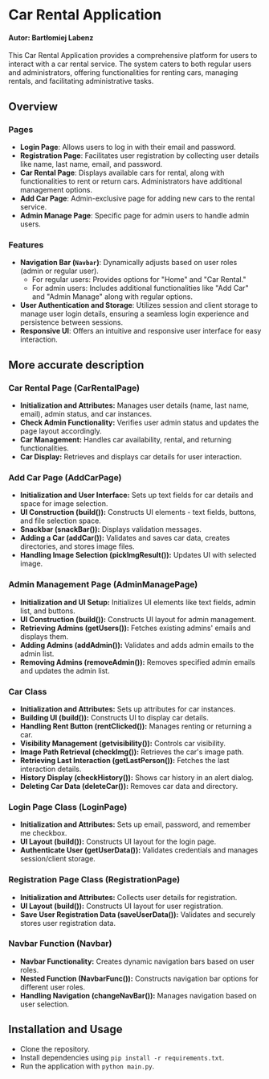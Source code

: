 # Car Rental Application
#### Autor: Bartłomiej Labenz

This Car Rental Application provides a comprehensive platform for users to interact with a car rental service. The system caters to both regular users and administrators, offering functionalities for renting cars, managing rentals, and facilitating administrative tasks.

## Overview

### Pages

- **Login Page**: Allows users to log in with their email and password.
- **Registration Page**: Facilitates user registration by collecting user details like name, last name, email, and password.
- **Car Rental Page**: Displays available cars for rental, along with functionalities to rent or return cars. Administrators have additional management options.
- **Add Car Page**: Admin-exclusive page for adding new cars to the rental service.
- **Admin Manage Page**: Specific page for admin users to handle admin users.

### Features

- **Navigation Bar (`Navbar`)**: Dynamically adjusts based on user roles (admin or regular user).
  - For regular users: Provides options for "Home" and "Car Rental."
  - For admin users: Includes additional functionalities like "Add Car" and "Admin Manage" along with regular options.
- **User Authentication and Storage**: Utilizes session and client storage to manage user login details, ensuring a seamless login experience and persistence between sessions.
- **Responsive UI**: Offers an intuitive and responsive user interface for easy interaction.

## More accurate description

### Car Rental Page (CarRentalPage)

- **Initialization and Attributes:** Manages user details (name, last name, email), admin status, and car instances.
- **Check Admin Functionality:** Verifies user admin status and updates the page layout accordingly.
- **Car Management:** Handles car availability, rental, and returning functionalities.
- **Car Display:** Retrieves and displays car details for user interaction.

### Add Car Page (AddCarPage)

- **Initialization and User Interface:** Sets up text fields for car details and space for image selection.
- **UI Construction (build()):** Constructs UI elements - text fields, buttons, and file selection space.
- **Snackbar (snackBar()):** Displays validation messages.
- **Adding a Car (addCar()):** Validates and saves car data, creates directories, and stores image files.
- **Handling Image Selection (pickImgResult()):** Updates UI with selected image.

### Admin Management Page (AdminManagePage)

- **Initialization and UI Setup:** Initializes UI elements like text fields, admin list, and buttons.
- **UI Construction (build()):** Constructs UI layout for admin management.
- **Retrieving Admins (getUsers()):** Fetches existing admins' emails and displays them.
- **Adding Admins (addAdmin()):** Validates and adds admin emails to the admin list.
- **Removing Admins (removeAdmin()):** Removes specified admin emails and updates the admin list.

### Car Class

- **Initialization and Attributes:** Sets up attributes for car instances.
- **Building UI (build()):** Constructs UI to display car details.
- **Handling Rent Button (rentClicked()):** Manages renting or returning a car.
- **Visibility Management (getvisibility()):** Controls car visibility.
- **Image Path Retrieval (checkImg()):** Retrieves the car's image path.
- **Retrieving Last Interaction (getLastPerson()):** Fetches the last interaction details.
- **History Display (checkHistory()):** Shows car history in an alert dialog.
- **Deleting Car Data (deleteCar()):** Removes car data and directory.

### Login Page Class (LoginPage)

- **Initialization and Attributes:** Sets up email, password, and remember me checkbox.
- **UI Layout (build()):** Constructs UI layout for the login page.
- **Authenticate User (getUserData()):** Validates credentials and manages session/client storage.

### Registration Page Class (RegistrationPage)

- **Initialization and Attributes:** Collects user details for registration.
- **UI Layout (build()):** Constructs UI layout for user registration.
- **Save User Registration Data (saveUserData()):** Validates and securely stores user registration data.

### Navbar Function (Navbar)

- **Navbar Functionality:** Creates dynamic navigation bars based on user roles.
- **Nested Function (NavbarFunc()):** Constructs navigation bar options for different user roles.
- **Handling Navigation (changeNavBar()):** Manages navigation based on user selection.

## Installation and Usage

- Clone the repository.
- Install dependencies using `pip install -r requirements.txt`.
- Run the application with `python main.py`.
